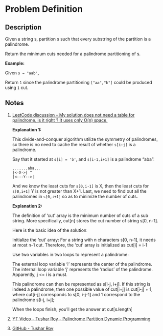 # Problem Definition

## Description

Given a string s, partition s such that every substring of the partition is a palindrome.

Return the minimum cuts needed for a palindrome partitioning of s.

**Example:**

Given `s = "aab"`,

Return `1` since the palindrome partitioning `["aa","b"]` could be produced using `1` cut.

## Notes

1. [LeetCode discussion - My solution does not need a table for palindrome, is it right ? It uses only O(n) space.]("https://leetcode.com/problems/palindrome-partitioning-ii/discuss/42198/My-solution-does-not-need-a-table-for-palindrome-is-it-right-It-uses-only-O(n)-space.")

    **Explanation 1:**

    This divide-and-conquer algorithm utilize the symmetry of palindromes, so there is no need to cache the result of whether `s[i:j]` is a palindrome.

    Say that it started at `s[i] = 'b'`, and `s[i-1,i+1]` is a palindrome “aba”:

    ```text
    .......aba...
    |<-X->| ^
    |<---Y-->|
    ```

    And we know the least cuts for `s[0,i-1]` is X, then the least cuts for `s[0,i+1]` Y is not greater than X+1. Last, we need to find out all the palindromes in `s[0,i+1]` so as to minimize the number of cuts.

    **Explanation 2:**

    The definition of ‘cut’ array is the minimum number of cuts of a sub string. More specifically, cut[n] stores the cut number of string s[0, n-1].

    Here is the basic idea of the solution:

    Initialize the ‘cut’ array: For a string with n characters s[0, n-1], it needs at most n-1 cut. Therefore, the ‘cut’ array is initialized as cut[i] = i-1

    Use two variables in two loops to represent a palindrome:

    The external loop variable ‘i’ represents the center of the palindrome. The internal loop variable ‘j’ represents the ‘radius’ of the palindrome. Apparently, j <= i is a must.

    This palindrome can then be represented as s[i-j, i+j]. If this string is indeed a palindrome, then one possible value of cut[i+j] is cut[i-j] + 1, where cut[i-j] corresponds to s[0, i-j-1] and 1 correspond to the palindrome s[i-j, i+j];

    When the loops finish, you’ll get the answer at cut[s.length]

1. [YT Video - Tushar Roy - Palindrome Partition Dynamic Programming](https://www.youtube.com/watch?v=lDYIvtBVmgo)
1. [GitHub - Tushar Roy](https://github.com/mission-peace/interview/blob/master/src/com/interview/dynamic/PalindromePartition.java)